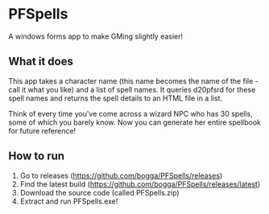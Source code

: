# PFSpells
A windows forms app to make GMing slightly easier!

## What it does
This app takes a character name (this name becomes the name of the file - call it what you like) and a list of spell names. It queries d20pfsrd for these spell names and returns the spell details to an HTML file in a list.

Think of every time you've come across a wizard NPC who has 30 spells, some of which you barely know. Now you can generate her entire spellbook for future reference!

## How to run
1. Go to releases (https://github.com/bogga/PFSpells/releases)
2. Find the latest build (https://github.com/bogga/PFSpells/releases/latest)
3. Download the source code (called PFSpells.zip)
4. Extract and run PFSpells.exe!

